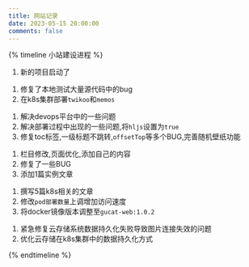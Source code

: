 ```yaml
---
title: 网站记录
date: 2023-05-15 20:00:00
comments: false
---
```


{% timeline 小站建设进程 %}

<!-- timeline 2023-5-15 -->

1. 新的项目启动了

<!-- endtimeline -->


<!-- timeline 2023-5-17 -->

1. 修复了本地测试大量源代码中的bug
2. 在k8s集群部署`twikoo`和`memos`

<!-- endtimeline -->


<!-- timeline 2023-5-18 -->

1. 解决devops平台中的一些问题
2. 解决部署过程中出现的一些问题,将`hljs`设置为`true`
3. 修复toc标签,一级标题不跳转,`offsetTop`等多个BUG,完善随机壁纸功能

<!-- endtimeline -->

<!-- timeline 2023-5-19 -->

1. 栏目修改,页面优化,添加自己的内容
2. 修复了一些BUG
3. 添加1篇实例文章

<!-- endtimeline -->


<!-- timeline 2023-5-20 -->

1. 撰写5篇k8s相关的文章
2. 修改`pod部署数量`上调增加访问速度
3. 将docker镜像版本调整至`gucat-web:1.0.2`

<!-- endtimeline -->

<!-- timeline 2023-5-21 -->
1. 紧急修复云存储系统数据持久化失败导致图片连接失效的问题
2. 优化云存储在k8s集群中的数据持久化方式
<!-- endtimeline -->

{% endtimeline %}
